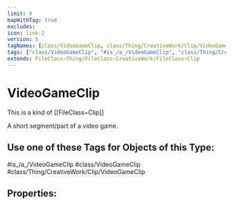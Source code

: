 ```yaml
---
limit: 9
mapWithTag: true
excludes:
icon: link-2
version: 5
tagNames: [class/VideoGameClip, class/Thing/CreativeWork/Clip/VideoGameClip, schema-org/VideoGameClip]
tags: ["class/VideoGameClip", "#is_/a_/VideoGameClip", "class/Thing/CreativeWork/Clip/VideoGameClip"]
extends: FileClass~Thing/FileClass~CreativeWork/FileClass~Clip
---
```


# VideoGameClip
This is a kind of [[FileClass~Clip]]

A short segment/part of a video game.


## Use one of these Tags for Objects of this Type:

#is_/a_/VideoGameClip
#class/VideoGameClip
#class/Thing/CreativeWork/Clip/VideoGameClip

## Properties:


